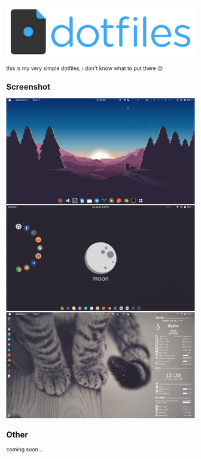 ![Dotfiles](images/dotfiles.png)

this is my very simple dotfiles, i don't know what to put there :confused:

## Screenshot

![Screenshot](images/ss_1.png)
![Screenshot 3](images/ss_3.png)
![Screenshot 2](images/ss_2.png)

## Other

coming soon...

